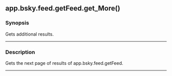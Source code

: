 app.bsky.feed.getFeed.get_More()
--------------------------------




### Synopsis
Gets additional results.



---


### Description

Gets the next page of results of app.bsky.feed.getFeed.



---
